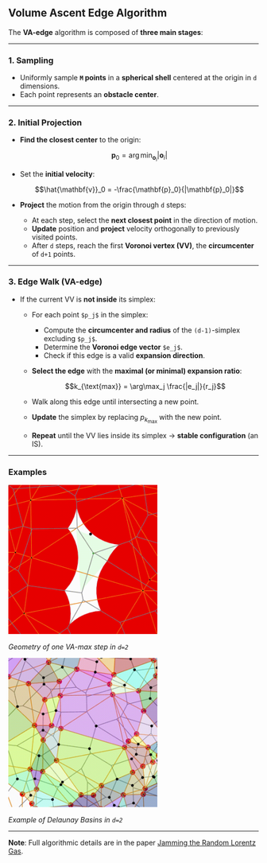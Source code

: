 ## **Volume Ascent Edge Algorithm**

The **VA-edge** algorithm is composed of **three main stages**:

---

### **1. Sampling**

* Uniformly sample **`M` points** in a **spherical shell** centered at the origin in `d` dimensions.
* Each point represents an **obstacle center**.

---

### **2. Initial Projection**

* **Find the closest center** to the origin:

  ```math
  \mathbf{p}_0 = \arg\min_{\mathbf{o}_i} |\mathbf{o}_i|
  ```
* Set the **initial velocity**:

  ```math
  \hat{\mathbf{v}}_0 = -\frac{\mathbf{p}_0}{|\mathbf{p}_0|}
  ```
* **Project** the motion from the origin through `d` steps:

  * At each step, select the **next closest point** in the direction of motion.
  * **Update** position and **project** velocity orthogonally to previously visited points.
  * After `d` steps, reach the first **Voronoi vertex (VV)**, the **circumcenter** of `d+1` points.

---

### **3. Edge Walk (VA-edge)**

* If the current VV is **not inside** its simplex:

  * For each point `$p_j$` in the simplex:

    * Compute the **circumcenter and radius** of the `(d-1)`-simplex excluding `$p_j$`.
    * Determine the **Voronoi edge vector** `$e_j$`.
    * Check if this edge is a valid **expansion direction**.
  * **Select the edge** with the **maximal (or minimal) expansion ratio**:

    ```math
    k_{\text{max}} = \arg\max_j \frac{|e_j|}{r_j}
    ```
  * Walk along this edge until intersecting a new point.
  * **Update** the simplex by replacing $p_{k_{\text{max}}}$ with the new point.
  * **Repeat** until the VV lies inside its simplex → **stable configuration** (an IS).

---

### Examples
<img src="media/GradientDescentB.gif" width="300" alt="VA-max">

*Geometry of one VA-max step in `d=2`*

<img src="media/Basins.png" width="300" alt="Basin">

*Example of Delaunay Basins in `d=2`*

---

**Note**: Full algorithmic details are in the paper [Jamming the Random Lorentz Gas](https://arxiv.org/abs/2410.05784).
